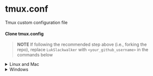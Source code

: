 # tmux.conf
Tmux custom configuration file

#### Clone tmux.config
> **NOTE**
> If following the recommended step above (i.e., forking the repo), replace
> `LukSlackwalker` with `<your_github_username>` in the commands below

<details><summary> Linux and Mac </summary>

```sh
git clone https://github.com/LukSlackwalker/tmux.conf.git "${XDG_CONFIG_HOME:-$HOME/.config}"/tmux
```

</details>

<details><summary> Windows </summary>

If you're using `cmd.exe`:

```
git clone https://github.com/LukSlackwalker/tmux.conf.git %userprofile%\AppData\Local\tmux\
```

If you're using `powershell.exe`

```
git clone https://github.com/LukSlackwalker/tmux.conf.git $env:USERPROFILE\AppData\Local\tmux\
```

</details>

